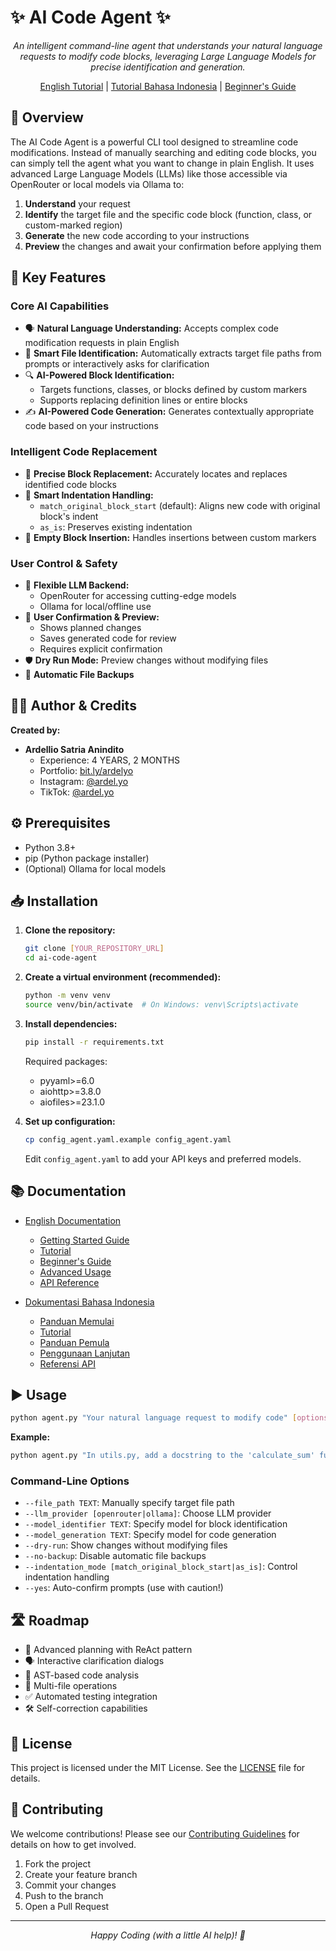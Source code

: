 # ✨ AI Code Agent ✨

<p align="center">
  <em>An intelligent command-line agent that understands your natural language requests to modify code blocks, leveraging Large Language Models for precise identification and generation.</em>
</p>

<p align="center">
  <a href="docs/en/tutorial.md">English Tutorial</a> |
  <a href="docs/id/tutorial.md">Tutorial Bahasa Indonesia</a> |
  <a href="docs/en/beginner-guide.md">Beginner's Guide</a>
</p>

## 🚀 Overview

The AI Code Agent is a powerful CLI tool designed to streamline code modifications. Instead of manually searching and editing code blocks, you can simply tell the agent what you want to change in plain English. It uses advanced Large Language Models (LLMs) like those accessible via OpenRouter or local models via Ollama to:

1. **Understand** your request
2. **Identify** the target file and the specific code block (function, class, or custom-marked region)
3. **Generate** the new code according to your instructions
4. **Preview** the changes and await your confirmation before applying them

## 🌟 Key Features

### Core AI Capabilities

* 🗣️ **Natural Language Understanding:** Accepts complex code modification requests in plain English
* 🎯 **Smart File Identification:** Automatically extracts target file paths from prompts or interactively asks for clarification
* 🔍 **AI-Powered Block Identification:** 
  * Targets functions, classes, or blocks defined by custom markers
  * Supports replacing definition lines or entire blocks
* ✍️ **AI-Powered Code Generation:** Generates contextually appropriate code based on your instructions

### Intelligent Code Replacement

* 🔄 **Precise Block Replacement:** Accurately locates and replaces identified code blocks
* 📏 **Smart Indentation Handling:** 
  * `match_original_block_start` (default): Aligns new code with original block's indent
  * `as_is`: Preserves existing indentation
* 🧩 **Empty Block Insertion:** Handles insertions between custom markers

### User Control & Safety

* 🔌 **Flexible LLM Backend:**
  * OpenRouter for accessing cutting-edge models
  * Ollama for local/offline use
* 🧐 **User Confirmation & Preview:**
  * Shows planned changes
  * Saves generated code for review
  * Requires explicit confirmation
* 🛡️ **Dry Run Mode:** Preview changes without modifying files
* 💾 **Automatic File Backups**

## 👨‍💻 Author & Credits

**Created by:**
- **Ardellio Satria Anindito**
  - Experience: 4 YEARS, 2 MONTHS
  - Portfolio: [bit.ly/ardelyo](https://bit.ly/ardelyo)
  - Instagram: [@ardel.yo](https://instagram.com/ardel.yo)
  - TikTok: [@ardel.yo](https://tiktok.com/@ardel.yo)

## ⚙️ Prerequisites

* Python 3.8+
* pip (Python package installer)
* (Optional) Ollama for local models

## 📥 Installation

1. **Clone the repository:**
   ```bash
   git clone [YOUR_REPOSITORY_URL]
   cd ai-code-agent
   ```

2. **Create a virtual environment (recommended):**
   ```bash
   python -m venv venv
   source venv/bin/activate  # On Windows: venv\Scripts\activate
   ```

3. **Install dependencies:**
   ```bash
   pip install -r requirements.txt
   ```
   
   Required packages:
   * pyyaml>=6.0
   * aiohttp>=3.8.0
   * aiofiles>=23.1.0

4. **Set up configuration:**
   ```bash
   cp config_agent.yaml.example config_agent.yaml
   ```
   Edit `config_agent.yaml` to add your API keys and preferred models.

## 📚 Documentation

- [English Documentation](docs/en/)
  - [Getting Started Guide](docs/en/getting-started.md)
  - [Tutorial](docs/en/tutorial.md)
  - [Beginner's Guide](docs/en/beginner-guide.md)
  - [Advanced Usage](docs/en/advanced-usage.md)
  - [API Reference](docs/en/api-reference.md)

- [Dokumentasi Bahasa Indonesia](docs/id/)
  - [Panduan Memulai](docs/id/getting-started.md)
  - [Tutorial](docs/id/tutorial.md)
  - [Panduan Pemula](docs/id/beginner-guide.md)
  - [Penggunaan Lanjutan](docs/id/advanced-usage.md)
  - [Referensi API](docs/id/api-reference.md)

## ▶️ Usage

```bash
python agent.py "Your natural language request to modify code" [options]
```

**Example:**
```bash
python agent.py "In utils.py, add a docstring to the 'calculate_sum' function explaining it takes two numbers and returns their sum."
```

### Command-Line Options

* `--file_path TEXT`: Manually specify target file path
* `--llm_provider [openrouter|ollama]`: Choose LLM provider
* `--model_identifier TEXT`: Specify model for block identification
* `--model_generation TEXT`: Specify model for code generation
* `--dry-run`: Show changes without modifying files
* `--no-backup`: Disable automatic file backups
* `--indentation_mode [match_original_block_start|as_is]`: Control indentation handling
* `--yes`: Auto-confirm prompts (use with caution!)

## 🛣️ Roadmap

* 🧠 Advanced planning with ReAct pattern
* 🗣️ Interactive clarification dialogs
* 🌳 AST-based code analysis
* 📂 Multi-file operations
* ✅ Automated testing integration
* 🛠️ Self-correction capabilities

## 📜 License

This project is licensed under the MIT License. See the [LICENSE](LICENSE) file for details.

## 🤝 Contributing

We welcome contributions! Please see our [Contributing Guidelines](CONTRIBUTING.md) for details on how to get involved.

1. Fork the project
2. Create your feature branch
3. Commit your changes
4. Push to the branch
5. Open a Pull Request

---

<p align="center">
  <em>Happy Coding (with a little AI help)! 🚀</em>
</p>
